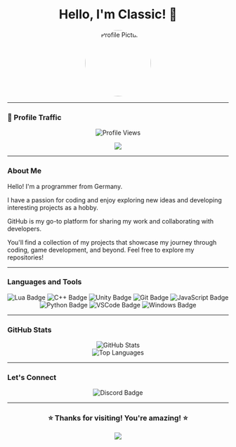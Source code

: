 <h1 align="center">Hello, I'm Classic! 👋</h1>

<p align="center">
  <img src="https://avatars.githubusercontent.com/u/169314632?v=4" alt="Profile Picture" width="150" style="border-radius: 50%;">
</p>

---

### **🚀 Profile Traffic**

<div align="center">

![Profile Views](https://komarev.com/ghpvc/?username=tokyospliff&color=8B5CF6&label=PROFILE+VIEWS&style=for-the-badge)

<img src="https://hits.seeyoufarm.com/api/count/incr/badge.svg?url=https%3A%2F%2Fgithub.com%2Ftokyospliff&count_bg=%238B5CF6&title_bg=%23555555&icon=github.svg&icon_color=%23E7E7E7&title=Visitors&edge_flat=false" />

</div>

---

### **About Me**

Hello! I'm a programmer from Germany.

I have a passion for coding and enjoy exploring new ideas and developing interesting projects as a hobby.

GitHub is my go-to platform for sharing my work and collaborating with developers.

You'll find a collection of my projects that showcase my journey through coding, game development, and beyond. Feel free to explore my repositories!

---

### **Languages and Tools**

<p align="center">
  <img src="https://img.shields.io/badge/Lua-2C2D72?style=for-the-badge&logo=lua&logoColor=white" alt="Lua Badge">
  <img src="https://img.shields.io/badge/C++-00599C?style=for-the-badge&logo=c%2B%2B&logoColor=white" alt="C++ Badge">
  <img src="https://img.shields.io/badge/Unity-100000?style=for-the-badge&logo=unity&logoColor=white" alt="Unity Badge">
  <img src="https://img.shields.io/badge/Git-F05032?style=for-the-badge&logo=git&logoColor=white" alt="Git Badge">
  <img src="https://img.shields.io/badge/JavaScript-F7DF1E?style=for-the-badge&logo=javascript&logoColor=black" alt="JavaScript Badge">
  <img src="https://img.shields.io/badge/Python-3776AB?style=for-the-badge&logo=python&logoColor=white" alt="Python Badge">
  <img src="https://img.shields.io/badge/Visual_Studio_Code-007ACC?style=for-the-badge&logo=visual-studio-code&logoColor=white" alt="VSCode Badge">
  <img src="https://img.shields.io/badge/Windows-0078D6?style=for-the-badge&logo=windows&logoColor=white" alt="Windows Badge">
</p>

---

### **GitHub Stats**

<p align="center">
  <img src="https://github-readme-stats.vercel.app/api?username=tokyospliff&show_icons=true&theme=radical" alt="GitHub Stats">
  <br>
  <img src="https://github-readme-stats.vercel.app/api/top-langs/?username=tokyospliff&layout=compact&theme=radical" alt="Top Languages">
</p>

---

### **Let's Connect**

<p align="center">
  <img src="https://img.shields.io/badge/Discord-Classic%231337-7289DA?style=for-the-badge&logo=discord&logoColor=white" alt="Discord Badge">
</p>

---

<div align="center">

### **⭐ Thanks for visiting! You're amazing! ⭐**

<img src="https://komarev.com/ghpvc/?username=tokyospliff&color=8B5CF6&style=for-the-badge&label=VISITORS+COUNT" />

</div>

